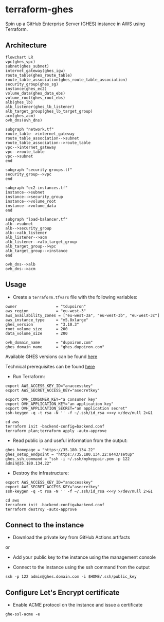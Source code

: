 # terraform-ghes

Spin up a GitHub Enterprise Server (GHES) instance in AWS using Terraform.

## Architecture

```mermaid
flowchart LR
vpc(ghes_vpc)
subnet(ghes_subnet)
internet_gateway(ghes_igw)
route_table(ghes_route_table)
route_table_association(ghes_route_table_association)
security_group(ghes_sg)
instance(ghes_ec2)
volume_data(ghes_data_ebs)
volume_root(ghes_root_ebs)
alb(ghes_lb)
alb_listener(ghes_lb_listener)
alb_target_group(ghes_lb_target_group)
acm(ghes_acm)
ovh_dns(ovh_dns)

subgraph "network.tf"
route_table-->internet_gateway
route_table_association-->subnet
route_table_association-->route_table
vpc-->internet_gateway
vpc-->route_table
vpc-->subnet
end

subgraph "security-groups.tf"
security_group-->vpc
end

subgraph "ec2-instances.tf"
instance-->subnet
instance-->security_group
instance-->volume_root
instance-->volume_data
end

subgraph "load-balancer.tf"
alb-->subnet
alb-->security_group
alb-->alb_listener
alb_listener-->acm
alb_listener-->alb_target_group
alb_target_group-->vpc
alb_target_group-->instance
end

ovh_dns-->alb
ovh_dns-->acm

```

## Usage

* Create a `terraform.tfvars` file with the following variables:

```hcl
owner                 = "tdupoiron"
aws_region            = "eu-west-3"
aws_availability_zones = ["eu-west-3a", "eu-west-3b", "eu-west-3c"]
aws_instance_type     = "m5.8xlarge"
ghes_version          = "3.10.3"
root_volume_size      = 200
data_volume_size      = 200

ovh_domain_name       = "dupoiron.com"
ghes_domain_name      = "ghes.dupoiron.com"
```

Available GHES versions can be found [here](https://enterprise.github.com/releases)

Technical prerequisites can be found [here](https://docs.github.com/en/enterprise-server@3.10/admin/installation/setting-up-a-github-enterprise-server-instance/installing-github-enterprise-server-on-vmware#minimum-requirements)

* Run Terraform:

```hcl
export AWS_ACCESS_KEY_ID="anaccesskey"
export AWS_SECRET_ACCESS_KEY="asecretkey"

export OVH_CONSUMER_KEY="a consumer key"
export OVH_APPLICATION_KEY="an application key"
export OVH_APPLICATION_SECRET="an application secret"
ssh-keygen -q -t rsa -N '' -f ~/.ssh/id_rsa <<<y >/dev/null 2>&1

cd aws
terraform init -backend-config=backend.conf
terraform plan;terraform apply -auto-approve
```

* Read public ip and useful information from the output:

```hcl
ghes_homepage = "https://35.180.134.22"
ghes_setup_endpoint = "https://35.180.134.22:8443/setup"
ghes_ssh_command = "ssh -i ~/.ssh/mykeypair.pem -p 122 admin@35.180.134.22"
```

* Destroy the infrastructure:

```hcl
export AWS_ACCESS_KEY_ID="anaccesskey"
export AWS_SECRET_ACCESS_KEY="asecretkey"
ssh-keygen -q -t rsa -N '' -f ~/.ssh/id_rsa <<<y >/dev/null 2>&1

cd aws
terraform init -backend-config=backend.conf
terraform destroy -auto-approve
```

## Connect to the instance

* Download the private key from GitHub Actions artifacts

or

* Add your public key to the instance using the management console

* Connect to the instance using the ssh command from the output

```shell
ssh -p 122 admin@ghes.domain.com -i $HOME/.ssh/public_key
```

## Configure Let's Encrypt certificate

* Enable ACME protocol on the instance and issue a certificate

```shell
ghe-ssl-acme -e
```